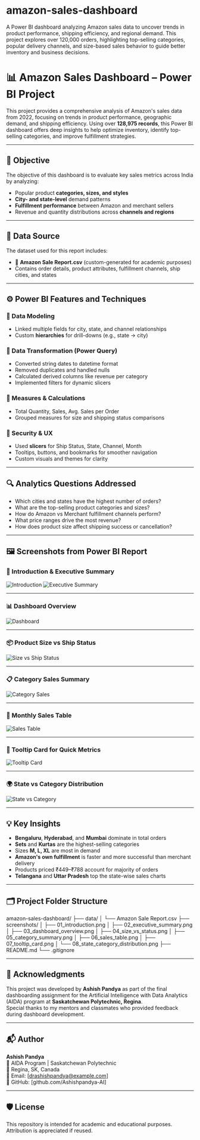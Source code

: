 # amazon-sales-dashboard
A Power BI dashboard analyzing Amazon sales data to uncover trends in product performance, shipping efficiency, and regional demand. This project explores over 120,000 orders, highlighting top-selling categories, popular delivery channels, and size-based sales behavior to guide better inventory and business decisions.
# 📊 Amazon Sales Dashboard – Power BI Project

This project provides a comprehensive analysis of Amazon's sales data from 2022, focusing on trends in product performance, geographic demand, and shipping efficiency. Using over **128,975 records**, this Power BI dashboard offers deep insights to help optimize inventory, identify top-selling categories, and improve fulfillment strategies.

---

## 🎯 Objective

The objective of this dashboard is to evaluate key sales metrics across India by analyzing:
- Popular product **categories, sizes, and styles**
- **City- and state-level** demand patterns
- **Fulfillment performance** between Amazon and merchant sellers
- Revenue and quantity distributions across **channels and regions**

---

## 📁 Data Source

The dataset used for this report includes:
- 📄 **Amazon Sale Report.csv** (custom-generated for academic purposes)
- Contains order details, product attributes, fulfillment channels, ship cities, and states

---

## ⚙️ Power BI Features and Techniques

### 🧩 Data Modeling
- Linked multiple fields for city, state, and channel relationships
- Custom **hierarchies** for drill-downs (e.g., state → city)

### 🔄 Data Transformation (Power Query)
- Converted string dates to datetime format
- Removed duplicates and handled nulls
- Calculated derived columns like revenue per category
- Implemented filters for dynamic slicers

### 📐 Measures & Calculations
- Total Quantity, Sales, Avg. Sales per Order
- Grouped measures for size and shipping status comparisons

### 🔐 Security & UX
- Used **slicers** for Ship Status, State, Channel, Month
- Tooltips, buttons, and bookmarks for smoother navigation
- Custom visuals and themes for clarity

---

## 🔍 Analytics Questions Addressed

- Which cities and states have the highest number of orders?
- What are the top-selling product categories and sizes?
- How do Amazon vs Merchant fulfillment channels perform?
- What price ranges drive the most revenue?
- How does product size affect shipping success or cancellation?

---

## 🖼️ Screenshots from Power BI Report

### 📄 Introduction & Executive Summary
![Introduction](screenshots/01_introduction.png)
![Executive Summary](screenshots/02_executive_summary.png)

---

### 📊 Dashboard Overview
![Dashboard](screenshots/03_dashboard_overview.png)

---

### 📦 Product Size vs Ship Status
![Size vs Ship Status](screenshots/04_size_vs_status.png)

---

### 📋 Category Sales Summary
![Category Sales](screenshots/05_category_summary.png)

---

### 📅 Monthly Sales Table
![Sales Table](screenshots/06_sales_table.png)

---

### 🧩 Tooltip Card for Quick Metrics
![Tooltip Card](screenshots/07_tooltip_card.png)

---

### 🌍 State vs Category Distribution
![State vs Category](screenshots/08_state_category_distribution.png)

---

## 💡 Key Insights

- **Bengaluru**, **Hyderabad**, and **Mumbai** dominate in total orders
- **Sets** and **Kurtas** are the highest-selling categories
- Sizes **M, L, XL** are most in demand
- **Amazon's own fulfillment** is faster and more successful than merchant delivery
- Products priced ₹449–₹788 account for majority of orders
- **Telangana** and **Uttar Pradesh** top the state-wise sales charts

---

## 🗂️ Project Folder Structure

amazon-sales-dashboard/
├── data/
│ └── Amazon Sale Report.csv
├── screenshots/
│ ├── 01_introduction.png
│ ├── 02_executive_summary.png
│ ├── 03_dashboard_overview.png
│ ├── 04_size_vs_status.png
│ ├── 05_category_summary.png
│ ├── 06_sales_table.png
│ ├── 07_tooltip_card.png
│ └── 08_state_category_distribution.png
├── README.md
└── .gitignore



---

## 🙌 Acknowledgments

This project was developed by **Ashish Pandya** as part of the final dashboarding assignment for the Artificial Intelligence with Data Analytics (AIDA) program at **Saskatchewan Polytechnic, Regina**.  
Special thanks to my mentors and classmates who provided feedback during dashboard development.

---

## 📬 Author

**Ashish Pandya**  
📘 AIDA Program | Saskatchewan Polytechnic  
📍 Regina, SK, Canada  
📧 Email: [drashishpandya@example.com]  
🔗 GitHub: [github.com/Ashishpandya-AI]

---

## 🛡 License

This repository is intended for academic and educational purposes. Attribution is appreciated if reused.

